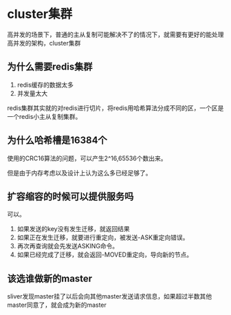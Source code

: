 # cluster集群
高并发的场景下，普通的主从复制可能解决不了的情况下，就需要有更好的能处理高并发的架构，cluster集群

## 为什么需要redis集群

1. redis缓存的数据太多
2. 并发量太大

redis集群其实就的对redis进行切片，将redis用哈希算法分成不同的区，一个区是一个redis小主从复制集群。

## 为什么哈希槽是16384个
使用的CRC16算法的问题，可以产生2^16,65536个数出来。

但是由于内存考虑以及设计上认为这么多已经足够了。

## 扩容缩容的时候可以提供服务吗
可以。

1. 如果发送的key没有发生迁移，就返回结果
2. 如果正在发生迁移，就要进行重定向，被发送-ASK重定向错误。
3. 再次再查询就会先发送ASKING命令。
4. 如果已经完成了迁移，就会返回-MOVED重定向，导向新的节点。

## 该选谁做新的master
sliver发现master挂了以后会向其他master发送请求信息，如果超过半数其他master同意了，就会成为新的master
